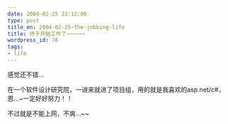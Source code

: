 ```yaml
---
date: 2004-02-25 22:12:00
type: post
title_en: 2004-02-25-the-jobbing-life
title: 终于开始工作了~~~~~~
wordpress_id: 76
tags:
- life
---
```


感觉还不错...  

在一个软件设计研究院，一进来就进了项目组，用的就是我喜欢的asp.net/c#，恩...~一定好好努力！！  
  
不过就是不能上网，不爽...~~
